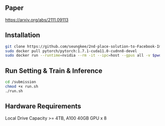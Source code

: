 ## Paper
https://arxiv.org/abs/2111.09113

## Installation
```bash
git clone https://github.com/seungkee/2nd-place-solution-to-Facebook-Image-Similarity-Matching-Track.git
sudo docker pull pytorch/pytorch:1.7.1-cuda11.0-cudnn8-devel
sudo docker run --runtime=nvidia --rm -it --ipc=host --gpus all -v $pwd/2nd-place-solution-to-Facebook-Image-Similarity-Matching-Track:/submission pytorch/pytorch:1.7.1-cuda11.0-cudnn8-devel
```

## Run Setting & Train & Inference
```bash
cd /submission
chmod +x run.sh
./run.sh
```

## Hardware Requirements
Local Drive Capacity >= 4TB, A100 40GB GPU x 8

